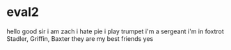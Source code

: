 # eval2
hello good sir
i am zach
i hate pie
i play trumpet
i'm a sergeant
i'm in foxtrot
Stadler, Griffin, Baxter
they are my best friends yes
